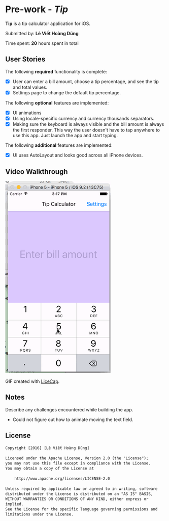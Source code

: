 # Pre-work - *Tip*


**Tip** is a tip calculator application for iOS.

Submitted by: **Lê Viết Hoàng Dũng**

Time spent: **20** hours spent in total

## User Stories

The following **required** functionality is complete:

* [x] User can enter a bill amount, choose a tip percentage, and see the tip and total values.
* [x] Settings page to change the default tip percentage.

The following **optional** features are implemented:
* [x] UI animations
* [x] Using locale-specific currency and currency thousands separators.
* [x] Making sure the keyboard is always visible and the bill amount is always the first responder. This way the user doesn't have to tap anywhere to use this app. Just launch the app and start typing.

The following **additional** features are implemented:

- [x] UI uses AutoLayout and looks good across all iPhone devices.

## Video Walkthrough

![Video Walkthrough](demo.gif)

GIF created with [LiceCap](http://www.cockos.com/licecap/).

## Notes

Describe any challenges encountered while building the app.
- Could not figure out how to animate moving the text field.

## License

    Copyright [2016] [Lê Viết Hoàng Dũng]

    Licensed under the Apache License, Version 2.0 (the "License");
    you may not use this file except in compliance with the License.
    You may obtain a copy of the License at

        http://www.apache.org/licenses/LICENSE-2.0

    Unless required by applicable law or agreed to in writing, software
    distributed under the License is distributed on an "AS IS" BASIS,
    WITHOUT WARRANTIES OR CONDITIONS OF ANY KIND, either express or implied.
    See the License for the specific language governing permissions and
    limitations under the License.
